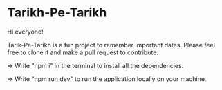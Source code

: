 # Tarikh-Pe-Tarikh

Hi everyone!

Tarik-Pe-Tarikh is a fun project to remember important dates.
Please feel free to clone it and make a pull request to contribute.


=> Write "npm i" in the terminal to install all the dependencies.

=> Write "npm run dev" to run the application locally on your machine.
